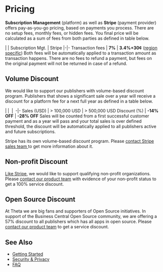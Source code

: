 # Pricing
**Subscription Management** (platform) as well as **Stripe** (payment provider) offers pay-as-you-go pricing, based on payments you process. There are no setup fees, monthly fees, or hidden fees. You final price will be calculated as a sum of fees from both parties as defined in table below. 

| | Subscription Mgt. | Stripe
|-|-
Transaction fees | **7%** | **3.4%+30¢** ([region specific](https://stripe.com/pricing))
Both fees will be automatically applied to a transaction amount as transaction happens. There are no fees to refund a payment, but fees on the original payment will not be returned in case of a refund.
## Volume Discount
We would like to support our publishers with volume-based discount program. Publishers that shows a significant sale over a year will receive a discount for a platform fee for a next full year as defined in a table below.

| | <img src="https://s28.postimg.cc/ju5bnc3x9/plane.png" alt="" class="pricing-img"> | <img src="https://s21.postimg.cc/tpm0cge4n/space-ship.png" alt="" class="pricing-img">
-|-
Sales (USD) | > 100,000 USD | > 500,000 USD
Discount (%) | **-14% OFF** | **-28% OFF**
Sales will be counted from a first successful customer payment and as a year will pass and your total sales is over defined threshold, the discount will be automatically applied to all publishers active and future subscriptions. 

Stripe has its own volume-based discount program. Please [contact Stripe sales team ](https://stripe.com/en-nz/contact/sales)to get more information about it. 
## Non-profit Discount
[Like Stripe](https://support.stripe.com/questions/fee-discount-for-nonprofit-organizations), we would like to support qualifying non-profit organizations. Please [contact our product team](mailto:d365support@theta.co.nz?subject=SM%20for%20nonprofit%20discount%20request) with evidence of your non-profit status to get a 100% service discount.
## Open Source Discount
At Theta we are big fans and supporters of Open Source initiatives. In support of the Business Central Open Source community, we are offering a 57% discount to all publishers which has all apps in open source. Please [contact our product team](mailto:d365support@theta.co.nz?subject=SM%20for%20open%20source%20discount%20request) to get a service discount.
## See Also
- [Getting Started](GettingStarted.md)
- [Security & Privacy](Overview/Security&Privacy.md)
- [FAQ](FAQ.md)